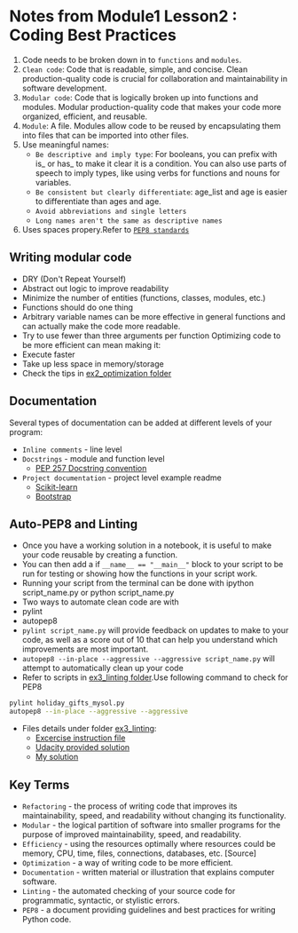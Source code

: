 # Notes from Module1 Lesson2 : Coding Best Practices

1. Code needs to be broken down in to `functions` and `modules`.
2. `Clean code`: Code that is readable, simple, and concise. Clean production-quality code is crucial for collaboration and maintainability in software development.
3. `Modular code`: Code that is logically broken up into functions and modules. Modular production-quality code that makes your code more organized, efficient, and reusable.
4. `Module`: A file. Modules allow code to be reused by encapsulating them into files that can be imported into other files.
5. Use meaningful names:
   + `Be descriptive and imply type`: For booleans, you can prefix with is_ or has_ to make it clear it is a condition. You can also use parts of speech to imply types, like using verbs for functions and nouns for variables.
   + `Be consistent but clearly differentiate`: age_list and age is easier to differentiate than ages and age.
   + `Avoid abbreviations and single letters`
   + `Long names aren't the same as descriptive names`
6. Uses spaces propery.Refer to [`PEP8 standards`](https://www.python.org/dev/peps/pep-0008/?#code-lay-out)

## Writing modular code

+ DRY (Don't Repeat Yourself)
+ Abstract out logic to improve readability
+ Minimize the number of entities (functions, classes, modules, etc.)
+ Functions should do one thing
+ Arbitrary variable names can be more effective in general functions and can actually make the code more readable.
+ Try to use fewer than three arguments per function
Optimizing code to be more efficient can mean making it:
+ Execute faster
+ Take up less space in memory/storage
+ Check the tips in [ex2_optimization folder](ex2_optimization)

## Documentation

Several types of documentation can be added at different levels of your program:
+ `Inline comments` - line level
+ `Docstrings` - module and function level
   + [PEP 257 Docstring convention](https://www.python.org/dev/peps/pep-0257/)
+ `Project documentation` - project level example readme
   + [Scikit-learn](https://github.com/scikit-learn/scikit-learn)
   + [Bootstrap](https://github.com/twbs/bootstrap)

## Auto-PEP8 and Linting

+ Once you have a working solution in a notebook, it is useful to make your code reusable by creating a function.
+ You can then add a if `__name__ == "__main__"` block to your script to be run for testing or showing how the functions in your script work.
+ Running your script from the terminal can be done with ipython script_name.py or python script_name.py
+ Two ways to automate clean code are with
 + pylint
 + autopep8
+ `pylint script_name.py` will provide feedback on updates to make to your code, as well as a score out of 10 that can help you understand which improvements are most important.
+ `autopep8 --in-place --aggressive --aggressive script_name.py` will attempt to automatically clean up your code
+ Refer to scripts in [ex3_linting folder](ex3_linting).Use following command to check for PEP8
```Bash
pylint holiday_gifts_mysol.py 
autopep8 --in-place --aggressive --aggressive
```
+ Files details under folder [ex3_linting](ex3_linting):
  + [Excercise instruction file](ex3_linting/holiday_gifts.py)
  + [Udacity provided solution](ex3_linting/holiday_gifts_solution.py)
  + [My solution](ex3_linting/holiday_gifts_mysol.py)


## Key Terms

+ `Refactoring` - the process of writing code that improves its maintainability, speed, and readability without changing its functionality.
+ `Modular` - the logical partition of software into smaller programs for the purpose of improved maintainability, speed, and readability.
+ `Efficiency` - using the resources optimally where resources could be memory, CPU, time, files, connections, databases, etc. [Source]
+ `Optimization` - a way of writing code to be more efficient.
+ `Documentation` - written material or illustration that explains computer software.
+ `Linting` - the automated checking of your source code for programmatic, syntactic, or stylistic errors. 
+ `PEP8` - a document providing guidelines and best practices for writing Python code.
